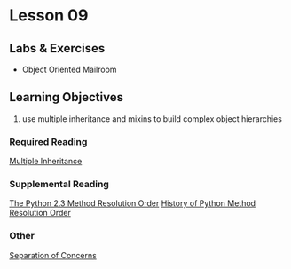 # Lesson 09

## Labs & Exercises
* Object Oriented Mailroom

## Learning Objectives
1. use multiple inheritance and mixins to build complex object hierarchies

### Required Reading
[Multiple Inheritance](https://uwpce-pythoncert.github.io/PythonCertDevel/modules/MultipleInheritance.html)

### Supplemental Reading
[The Python 2.3 Method Resolution Order](https://www.python.org/download/releases/2.3/mro/)
[History of Python Method Resolution Order](http://python-history.blogspot.com/2010/06/method-resolution-order.html)

### Other
[Separation of Concerns](https://en.wikipedia.org/wiki/Separation_of_concerns)
